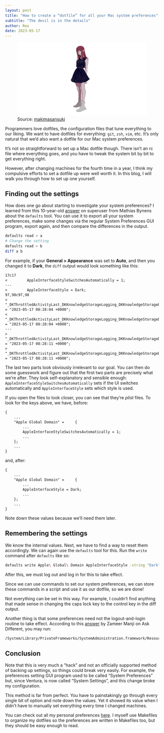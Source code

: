 ```yaml
---
layout: post
title: "How to create a “dotfile” for all your Mac system preferences"
subtitle: "The devil is in the details"
author: Rex
date: 2023-05-17
---
```


<figure>
  <img src="cover.png" alt="cover">
  <figcaption>Source: <a href="https://x.com/makimasansuki/status/1381447853210406917">makimasansuki</a></figcaption>
</figure>

Programmers love dotfiles, the configuration files that tune everything to our liking. We want to have dotfiles for everything: `git`, `zsh`, `vim`, etc. It’s only natural that we’d also want a dotfile for our Mac system preferences.

It’s not so straightforward to set up a Mac dotfile though. There isn’t an rc file where everything goes, and you have to tweak the system bit by bit to get everything right.

However, after changing machines for the fourth time in a year, I think my compulsive efforts to set a dotfile up were well worth it. In this blog, I will walk you through how to set up one yourself.

## Finding out the settings

How does one go about starting to investigate your system preferences? I learned from this 10-year-old [answer](https://superuser.com/a/455762) on superuser from Mathias Bynens about the `defaults` tool. You can use it to export all your system preferences, make some changes via the regular System Preferences GUI program, export again, and then compare the differences in the output.

<link rel="stylesheet" href="/assets/css/syntax.css">

```bash
defaults read > a
# Change the setting
defaults read > b
diff a b
```

For example, if your **General > Appearance** was set to **Auto**, and then you changed it to **Dark**, the `diff` output would look something like this:

```
17c17
<         AppleInterfaceStyleSwitchesAutomatically = 1;
---
>         AppleInterfaceStyle = Dark;
97,98c97,98
<         "_DKThrottledActivityLast_DKKnowledgeStorageLogging_DKKnowledgeStorageDidInsertEventsNotification:/app/usageActivityDate" = "2023-05-17 08:28:04 +0000";
<         "_DKThrottledActivityLast_DKKnowledgeStorageLogging_DKKnowledgeStorageDidInsertLocalEventsNotification:/app/usageActivityDate" = "2023-05-17 08:28:04 +0000";
---
>         "_DKThrottledActivityLast_DKKnowledgeStorageLogging_DKKnowledgeStorageDidInsertEventsNotification:/app/usageActivityDate" = "2023-05-17 08:28:11 +0000";
>         "_DKThrottledActivityLast_DKKnowledgeStorageLogging_DKKnowledgeStorageDidInsertLocalEventsNotification:/app/usageActivityDate" = "2023-05-17 08:28:11 +0000";
```

The last two parts look obviously irrelevant to our goal. You can then do some guesswork and figure out that the first two parts are precisely what we’re after. They look self-explanatory and sensible enough:
`AppleInterfaceStyleSwitchesAutomatically` sets if the UI switches automatically and `AppleInterfaceStyle` sets which style is used.

If you open the files to look closer, you can see that they’re *plist* files. To look for the keys above, we have, before:

```
{
    ...
    "Apple Global Domain" =     {
        ...
        AppleInterfaceStyleSwitchesAutomatically = 1;
        ...
    };
    ...
}
```

and, after:

```
{
    ...
    "Apple Global Domain" =     {
        ...
        AppleInterfaceStyle = Dark;
        ...
    };
    ...
}
```

Note down these values because we’ll need them later.

## Remembering the settings

We know the internal values. Next, we have to find a way to reset them accordingly. We can again use the `defaults` tool for this. Run the `write` command after `defaults` like so:

```bash
defaults write Apple\ Global\ Domain AppleInterfaceStyle -string "Dark"
```

After this, we must log out and log in for this to take effect.

Since we can use commands to set our system preferences, we can store these commands in a script and use it as our dotfile, so we are done!

Not everything can be set in this way. For example, I couldn’t find anything that made sense in changing the caps lock key to the control key in the diff output.

Another thing is that some preferences need not the logout-and-login routine to take effect. According to this [answer](https://apple.stackexchange.com/a/414836) by Zameer Manji on Ask Different, you may run:

```bash
/System/Library/PrivateFrameworks/SystemAdministration.framework/Resources/activateSettings -u
```

## Conclusion

Note that this is very much a “hack” and not an officially supported method of backing up settings, so things could break very easily. For example, the preferences setting GUI program used to be called “System Preferences” but, since Ventura, is now called “System Settings”, and this change broke my configuration.

This method is far from perfect. You have to painstakingly go through every single bit of option and note down the values. Yet it showed its value when I didn’t have to manually set everything every time I changed machines.

You can check out all my personal preferences [here](https://github.com/RexYuan/Blemishine/tree/main/preferences). I myself use Makefiles to organize my dotfiles so the preferences are written in Makefiles too, but they should be easy enough to read.
